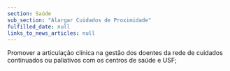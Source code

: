 ```yaml
---
section: Saúde
sub_section: "Alargar Cuidados de Proximidade"
fulfilled_date: null
links_to_news_articles: null
---
```


Promover a articulação clínica na gestão dos doentes da rede de cuidados continuados ou paliativos com os centros de saúde e USF;